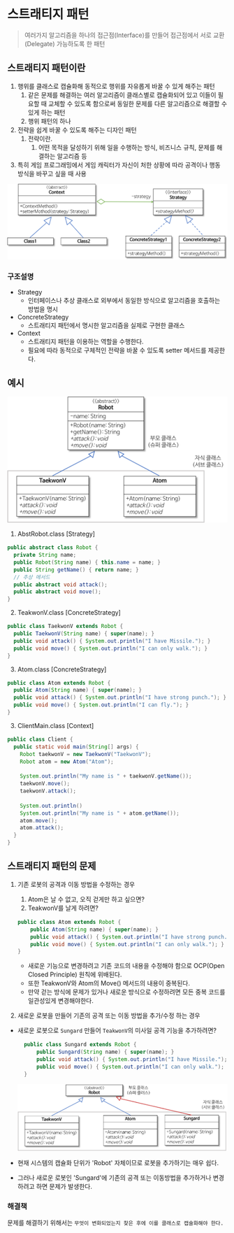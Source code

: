 # 스트래티지 패턴
> 여러가지 알고리즘을 하나의 접근점(Interface)를 만들어 접근점에서 서로 교환(Delegate) 가능하도록 한 패턴

## 스트래티지 패턴이란
1. 행위를 클래스로 캡슐화해 동적으로 행위를 자유롭게 바꿀 수 있게 해주는 패턴
   1. 같은 문제를 해결하는 여러 알고리즘이 클래스별로 캡슐화되어 있고 이들이 필요할 때 교체할 수 있도록 함으로써 동일한 문제를 다른 알고리즘으로 해결할 수 있게 하는 패턴
   2. 행위 패턴의 하나
2. 전략을 쉽게 바꿀 수 있도록 해주는 디자인 패턴
   1. 전략이란.
      1. 어떤 목적을 달성하기 위해 일을 수행하는 방식, 비즈니스 규칙, 문제를 해결하는 알고리즘 등
3. 특히 게임 프로그래밍에서 게임 캐릭터가 자신이 처한 상황에 따라 공격이나 행동 방식을 바꾸고 싶을 때 사용


<img src="../img/strategy-pattern-structure.png">

### 구조설명
* Strategy
  * 인터페이스나 추상 클래스로 외부에서 동일한 방식으로 알고리즘을 호출하는 방법을 명시
* ConcreteStrategy
  * 스트래티지 패턴에서 명시한 알고리즘을 실제로 구현한 클래스
* Context
  * 스트래티지 패턴을 이용하는 역할을 수행한다.
  * 필요에 따라 동적으로 구체적인 전략을 바꿀 수 있도록 setter 메서드를 제공한다.


## 예시
<img src="../img/strategy-example.png">

1. AbstRobot.class [Strategy]
```java
public abstract class Robot {
  private String name;
  public Robot(String name) { this.name = name; }
  public String getName() { return name; }
  // 추상 메서드
  public abstract void attack();
  public abstract void move();
}
```

2. TeakwonV.class [ConcreteStrategy]
```java
public class TaekwonV extends Robot {
  public TaekwonV(String name) { super(name); }
  public void attack() { System.out.println("I have Missile."); }
  public void move() { System.out.println("I can only walk."); }
}
```

3. Atom.class [ConcreteStrategy]
```java
public class Atom extends Robot {
  public Atom(String name) { super(name); }
  public void attack() { System.out.println("I have strong punch."); }
  public void move() { System.out.println("I can fly."); }
}
```
3. ClientMain.class [Context]
```java
public class Client {
  public static void main(String[] args) {
    Robot taekwonV = new TaekwonV("TaekwonV");
    Robot atom = new Atom("Atom");

    System.out.println("My name is " + taekwonV.getName());
    taekwonV.move();
    taekwonV.attack();

    System.out.println()
    System.out.println("My name is " + atom.getName());
    atom.move();
    atom.attack();
  }
}
```

## 스트래티지 패턴의 문제
1. 기존 로봇의 공격과 이동 방법을 수정하는 경우
   1. Atom은 날 수 없고, 오직 걷게만 하고 싶으면?
   2. TeakwonV를 날게 하려면?
    
    ```java
    public class Atom extends Robot {
        public Atom(String name) { super(name); }
        public void attack() { System.out.println("I have strong punch."); }
        public void move() { System.out.println("I can only walk."); } // 수정
    }
    ```
    * 새로운 기능으로 변경하려고 기존 코드의 내용을 수정해야 함으로 OCP(Open Closed Principle) 원칙에 위배된다.
    * 또한 TeakwonV와 Atom의 Move() 메서드의 내용이 중복된다.
    * 만약 걷는 방식에 문제가 있거나 새로운 방식으로 수정하려면 모든 중복 코드를 일관성있게 변경해야한다.


2. 새로운 로봇을 만들어 기존의 공격 또는 이동 방법을 추가/수정 하는 경우
* 새로운 로봇으로 `Sungard` 만들어 `TeakwonV`의 미사일 공격 기능을 추가하려면?
  ```java
    public class Sungard extends Robot {
        public Sungard(String name) { super(name); }
        public void attack() { System.out.println("I have Missile."); } // 중복
        public void move() { System.out.println("I can only walk."); }
    }   
  ```
  
  <img src="../img/sub-super-class.png">

* 현재 시스템의 캡슐화 단위가 'Robot' 자체이므로 로봇을 추가하기는 매우 쉽다.
* 그러나 새로운 로봇인 'Sungard'에 기존의 공격 또는 이동방법을 추가하거나 변경하려고 하면 문제가 발생한다.


### 해결책
문제를 해결하기 위해서는 `무엇이 변화되었는지 찾은 후에 이를 클래스로 캡슐화해야 한다.`
